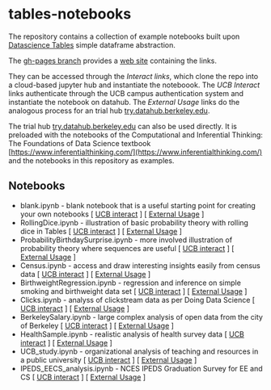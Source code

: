 # tables-notebooks

The repository contains a collection of example notebooks built upon
[Datascience Tables](http://github.com/data-8/datascience) simple dataframe abstraction.

The [gh-pages branch](https://github.com/data-8/tables-notebooks/tree/gh-pages) provides a [web site](http://data8.org/tables-notebooks/) containing the links.

They can be accessed through the *Interact links*, which clone the repo into a cloud-based jupyter hub and instantiate the noteboook.  The *UCB Interact* links authenticate through the UCB campus authentication system and instantiate the notebook on datahub.  The 
*External Usage* links do the analogous process for an trial hub [try.datahub.berkeley.edu](http://try.datahub.berkeley.edu). 

The trial hub [try.datahub.berkeley.edu](http://try.datahub.berkeley.edu) can also be used directly.  It is preloaded with the notebooks of the Computational and Inferential Thinking: The Foundations of Data Science textbook [https://www.inferentialthinking.com/](https://www.inferentialthinking.com/) and the notebooks in this repository as examples.

## Notebooks

* blank.ipynb - blank notebook that is a useful starting point for creating your own notebooks [ [UCB interact](http://datahub.berkeley.edu/user-redirect/interact?repo=tables-notebooks&branch=gh-pages&path=blank.ipynb) ] [ [External Usage](http://try.datahub.berkeley.edu/user-redirect/interact?repo=tables-notebooks&branch=gh-pages&path=blank.ipynb) ]
* RollingDice.ipynb - illustration of basic probability theory with rolling dice in Tables 
[ [UCB interact](http://datahub.berkeley.edu/user-redirect/interact?repo=tables-notebooks&branch=gh-pages&path=RollingDice.ipynb) ]
[ [External Usage](http://try.datahub.berkeley.edu/user-redirect/interact?repo=tables-notebooks&branch=gh-pages&path=RollingDice.ipynb) ]
* ProbabilityBirthdaySurprise.ipynb - more involved illustration of probability theory where sequences are useful 
[ [UCB interact](http://datahub.berkeley.edu/user-redirect/interact?repo=tables-notebooks&branch=gh-pages&path=ProbabilityBirthdaySurprise.ipynb) ]
[ [External Usage](http://try.datahub.berkeley.edu/user-redirect/interact?repo=tables-notebooks&branch=gh-pages&path=ProbabilityBirthdaySurprise.ipynb) ]
* Census.ipynb - access and draw interesting insights easily from census data 
[ [UCB interact](http://datahub.berkeley.edu/user-redirect/interact?repo=tables-notebooks&branch=gh-pages&path=Census.ipynb) ]
[ [External Usage](http://try.datahub.berkeley.edu/user-redirect/interact?repo=tables-notebooks&branch=gh-pages&path=Census.ipynb) ]
* BirthweightRegression.ipynb - regression and inference on simple smoking and birthweight data set 
[ [UCB interact](http://datahub.berkeley.edu/user-redirect/interact?repo=tables-notebooks&branch=gh-pages&path=BirthweightRegression.ipynb) ]
[ [External Usage](http://try.datahub.berkeley.edu/user-redirect/interact?repo=tables-notebooks&branch=gh-pages&path=BirthweightRegression.ipynb) ]
* Clicks.ipynb - analyss of clickstream data as per Doing Data Science 
[ [UCB interact](http://datahub.berkeley.edu/user-redirect/interact?repo=tables-notebooks&branch=gh-pages&path=Clicks.ipynb) ]
[ [External Usage](http://try.datahub.berkeley.edu/user-redirect/interact?repo=tables-notebooks&branch=gh-pages&path=Clicks.ipynb) ]
* BerkeleySalary.ipynb - large complex analysis of open data from the city of Berkeley 
[ [UCB interact](http://datahub.berkeley.edu/user-redirect/interact?repo=tables-notebooks&branch=gh-pages&path=BerkeleySalary.ipynb) ]
[ [External Usage](http://try.datahub.berkeley.edu/user-redirect/interact?repo=tables-notebooks&branch=gh-pages&path=BerkeleySalary.ipynb) ]
* HealthSample.ipynb - realistic analysis of health survey data 
[ [UCB interact](http://datahub.berkeley.edu/user-redirect/interact?repo=tables-notebooks&branch=gh-pages&path=HealthSample.ipynb) ]
[ [External Usage](http://try.datahub.berkeley.edu/user-redirect/interact?repo=tables-notebooks&branch=gh-pages&path=HealthSample.ipynb) ]
* UCB_study.ipynb - organizational analysis of teaching and resources in a public university 
[ [UCB interact](http://datahub.berkeley.edu/user-redirect/interact?repo=tables-notebooks&branch=gh-pages&path=UCB_study.ipynb) ]
[ [External Usage](http://try.datahub.berkeley.edu/user-redirect/interact?repo=tables-notebooks&branch=gh-pages&path=UCB_study.ipynb) ]
* IPEDS_EECS_analysis.ipynb  -  NCES IPEDS Graduation Survey for EE and CS
[ [UCB interact](http://datahub.berkeley.edu/user-redirect/interact?repo=tables-notebooks&branch=gh-pages&path=eecsdegrees/IPEDS_EECS_analysis.ipynb) ]
[ [External Usage](http://try.datahub.berkeley.edu/user-redirect/interact?repo=tables-notebooks&branch=gh-pages&path=eecsdegrees/IPEDS_EECS_analysis.ipynb) ]
